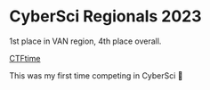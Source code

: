 # CyberSci Regionals 2023
1st place in VAN region, 4th place overall.

[CTFtime](https://ctftime.org/event/2171)

This was my first time competing in CyberSci 🎉